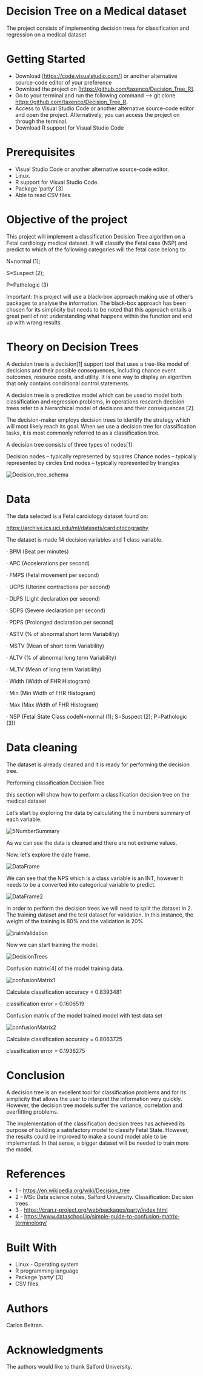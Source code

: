# Decision Tree on a Medical dataset

The project consists of implementing decision tress for classification and regression on a medical dataset

# Getting Started

- Download [https://code.visualstudio.com/] or another alternative source-code editor of your preference
- Download the project on [https://github.com/taxenco/Decision_Tree_R].
- Go to your terminal and run the following command --> git clone https://github.com/taxenco/Decision_Tree_R.
- Access to Visual Studio Code or another alternative source-code editor and open the project. Alternatively, you can access the project on through the terminal.
- Download R support for Visual Studio Code

# Prerequisites

- Visual Studio Code or another alternative source-code editor.
- Linux.
- R support for Visual Studio Code.
- Package ‘party’ [3]
- Able to read CSV files.

# Objective of the project

This project will implement a classification Decision Tree algorithm on a Fetal cardiology medical dataset. It will classify the Fetal case (NSP) and predict to which of the following categories will the fetal case belong to:

N=normal (1);

S=Suspect (2);

P=Pathologic (3)

Important: this project will use a black-box approach making use of other’s packages to analyse the information. The black-box approach has been chosen for its simplicity but needs to be noted that this approach entails a great peril of not understanding what happens within the function and end up with wrong results.


# Theory on Decision Trees

A decision tree is a decision[1] support tool that uses a tree-like model of decisions and their possible consequences, including chance event outcomes, resource costs, and utility. It is one way to display an algorithm that only contains conditional control statements.  

A decision tree is a predictive model which can be used to model both classification and regression problems, in operations research decision trees refer to a hierarchical model of decisions and their consequences [2].


The decision-maker employs decision trees to identify the strategy which will most likely reach its goal. When we use a decision tree for classification tasks, it is most commonly referred to as a classification tree.
 

A decision tree consists of three types of nodes[1]: 

Decision nodes – typically represented by squares
Chance nodes – typically represented by circles
End nodes – typically represented by triangles

<img src="./pics/Decision_tree_schema.PNG" alt="Decision_tree_schema"/>

 # Data

The data selected is a Fetal cardiology dataset found on:

https://archive.ics.uci.edu/ml/datasets/cardiotocography

The dataset is made 14 decision variables and 1 class variable.

·         BPM (Beat per minutes)

·         APC (Accelerations per second)

·         FMPS (Fetal movement per second)

·         UCPS (Uterine contractions per second)

·         DLPS (Light declaration per second)

·         SDPS (Severe declaration per second)

·         PDPS (Prolonged declaration per second)

·         ASTV (% of abnormal short term Variability)

·         MSTV (Mean of short term Variability)

·         ALTV (% of abnormal long term Variability)

·         MLTV (Mean of long term Variability)

·         Width (Width of FHR Histogram)

·         Min (Min Width of FHR Histogram)

·         Max (Max Width of FHR Histogram)

·         NSP (Fetal State Class codeN=normal (1); S=Suspect (2); P=Pathologic (3))

# Data cleaning

The dataset is already cleaned and it is ready for performing the decision tree.

Performing classification Decision Tree

this section will show how to perform a classification decision tree on the medical dataset

Let’s start by exploring the data by calculating the 5 numbers summary of each variable.

<img src="./pics/5NumberSummary.PNG" alt="5NumberSummary"/>

As we can see the data is cleaned and there are not extreme values.

Now, let’s explore the date frame.

<img src="./pics/DataFrame.PNG" alt="DataFrame"/>


We can see that the NPS which is a class variable is an INT, however It needs to be a converted into categorical variable to predict.

<img src="./pics/DataFrame2.PNG" alt="DataFrame2"/>

In order to perform the decision trees we will need to split the dataset in 2. The training dataset and the test dataset for validation. In this instance, the weight of the training is 80% and the validation is 20%.

<img src="./pics/trainValidation.PNG" alt="trainValidation"/>

Now we can start training the model.

<img src="./pics/DecisionTrees.PNG" alt="DecisionTrees"/>

Confusion matrix[4] of the model training data.

<img src="./pics/confusionMatrix1.PNG" alt="confusionMatrix1"/>

Calculate classification accuracy = 0.8393481

classification error =  0.1606519

Confusion matrix of the model trained model with test data set

<img src="./pics/confusionMatrix2.PNG" alt="confusionMatrix2"/>

Calculate classification accuracy = 0.8063725

classification error =  0.1936275

# Conclusion

A decision tree is an excellent tool for classification problems and for its simplicity that allows the user to interpret the information very quickly. However, the decision tree models suffer the variance, correlation and overfitting problems.

The implementation of the classification decision trees has achieved its purpose of building a satisfactory model to classify Fetal State. However, the results could be improved to make a sound model able to be implemented. In that sense, a bigger dataset will be needed to train more the model.

# References

* 1 - https://en.wikipedia.org/wiki/Decision_tree
* 2 - MSc Data science notes, Salford University. Classification: Decision trees
* 3 - https://cran.r-project.org/web/packages/party/index.html
* 4 - https://www.dataschool.io/simple-guide-to-confusion-matrix-terminology/

# Built With

- Linux - Operating system
- R programming language
- Package ‘party’ [3]
- CSV files

# Authors

Carlos Beltran.

# Acknowledgments

The authors would like to thank Salford University.
